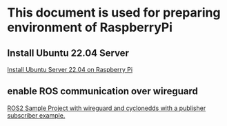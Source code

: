 # This document is used for preparing environment of RaspberryPi 

## Install Ubuntu 22.04 Server 
[Install Ubuntu Server 22.04 on Raspberry Pi](https://www.youtube.com/watch?v=Cw_34fuve6E&t=462s) 

## enable ROS communication over wireguard
[ROS2 Sample Project with wireguard and cyclonedds with a publisher subscriber example.](https://github.com/tuw-robotics/ros2_cyclonedds_wireguard) 
